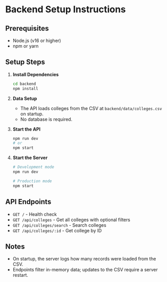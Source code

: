 # Backend Setup Instructions

## Prerequisites
- Node.js (v16 or higher)
- npm or yarn

## Setup Steps

1. **Install Dependencies**
   ```bash
   cd backend
   npm install
   ```

2. **Data Setup**
   - The API loads colleges from the CSV at `backend/data/colleges.csv` on startup.
   - No database is required.

3. **Start the API**
   ```bash
   npm run dev
   # or
   npm start
   ```

4. **Start the Server**
   ```bash
   # Development mode
   npm run dev
   
   # Production mode
   npm start
   ```

## API Endpoints

- `GET /` - Health check
- `GET /api/colleges` - Get all colleges with optional filters
- `GET /api/colleges/search` - Search colleges
- `GET /api/colleges/:id` - Get college by ID

## Notes
- On startup, the server logs how many records were loaded from the CSV.
- Endpoints filter in-memory data; updates to the CSV require a server restart.
